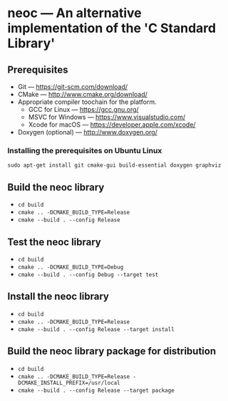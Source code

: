 # neoc — An alternative implementation of the 'C Standard Library'

## Prerequisites

- Git — https://git-scm.com/download/
- CMake — http://www.cmake.org/download/
- Appropriate compiler toochain for the platform.
  - GCC for Linux — https://gcc.gnu.org/
  - MSVC for Windows — https://www.visualstudio.com/
  - Xcode for macOS — https://developer.apple.com/xcode/
- Doxygen (optional) — http://www.doxygen.org/

### Installing the prerequisites on Ubuntu Linux

`sudo apt-get install git cmake-gui build-essential doxygen graphviz`

## Build the neoc library

- `cd build`
- `cmake .. -DCMAKE_BUILD_TYPE=Release`
- `cmake --build . --config Release`

## Test the neoc library

- `cd build`
- `cmake .. -DCMAKE_BUILD_TYPE=Debug`
- `cmake --build . --config Debug --target test`

## Install the neoc library

- `cd build`
- `cmake .. -DCMAKE_BUILD_TYPE=Release`
- `cmake --build . --config Release --target install`

## Build the neoc library package for distribution

- `cd build`
- `cmake .. -DCMAKE_BUILD_TYPE=Release -DCMAKE_INSTALL_PREFIX=/usr/local`
- `cmake --build . --config Release --target package`
